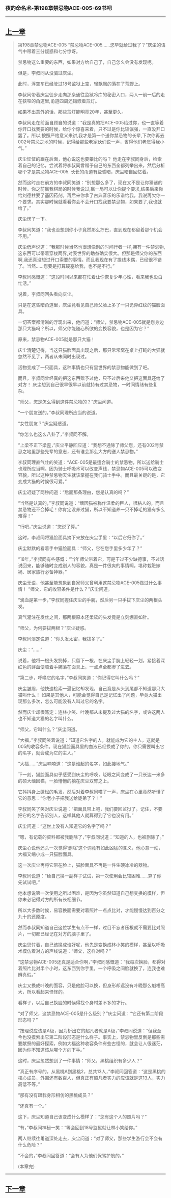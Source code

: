 ### 夜的命名术-第198章禁忌物ACE-005-69书吧

--------
[上一章](./3333842923d9c3ee038f8015946c3864.md)
--------


>
>
>
>第198章禁忌物ACE-005
>“禁忌物ACE-005……您早就给过我了？”庆尘的语气中带着三分疑惑和七分惊讶。
>
>禁忌物这么重要的东西，如果对方给自己了，自己怎么会没有发现呢。
>
>但是，李叔同从没骗过庆尘。
>
>此时，浮空车已经驶过18号监狱上空，轻飘飘的落在了荒野上。
>
>李叔同带着庆尘徒步走向那条通往监狱冷库的秘密入口，两人一前一后的走在狭窄的甬道里,甬道四周还镶嵌着氚灯。
>
>如果不出意外的话，那些氚灯能明亮20年，甚至更久。
>
>李叔同走在前面自顾自的说道：“我是真的把ACE-005给过你，也一直等着你开口找我要的时候，给你个惊喜来着，只不过是你比较倔强，一直没开口罢了。所以,按照严格意义来讲,我才是第一个送你禁忌物的长辈,下次你再去002号禁忌之地的时候，记得给那些老家伙们说一声，省得他们老觉得我小气。”
>
>庆尘怔怔的跟在后面，他心说这也要攀比的吗？
>他走在李叔同身后，检索着自己的记忆，尝试着将李叔同曾赠予自己的东西全都列举出来，然后分析哪个才是禁忌物ACE-005.
>长长的甬道有些昏暗，庆尘暗自回忆着。
>
>然而这时走在前方的李叔同笑道：“别想那么多了，现在又不是让你猜谜的时候。你之前赢我棋局的时候我说过,赢一局可以让你提个要求,结果后来你给刘德柱要了基因药剂。再后来你拿了古典音乐的乐谱给我，我说再欠你一个要求。其实那时候就看看你会不会开口找我要禁忌物，如果要了,我也就给了。”
>
>庆尘愣了一下。
>
>李叔同笑道：“我也没想到你小子竟然那么拧巴，直到现在都留着那个机会不用。”
>
>庆尘低声说道：“我那时候当然也很想像别的时间行者一样,拥有一件禁忌物,这东西可以带着穿梭两界,对表世界的助益确实很大。但那是师父你的东西啊,我还真没想过开口索要的事情。而且我现在有了提线木偶，已经很不错了。当然……您要是打算硬塞给我，也不是不行。”
>
>李叔同感慨道：“这段时间以来都在忙着让你恢复少年心性，看来我也没白忙活。”
>
>说着，李叔同回头看向庆尘。
>
>只是在这昏暗甬道里，庆尘竟看见自己师父脸上多了一只诡异红纹的猫脸面具。
>
>一切答案都清晰的浮现出来，他问道：“师父，禁忌物ACE-005就是您身边那只大猫吗？所以，师父你能随心所欲的变换容貌，也是因为它？”
>
>原来，禁忌物ACE-005就是那只大猫！
>
>庆尘清楚记得，当这只猫脸面具出现之后，那只常常窝在桌上打盹的大猫就忽然不见了，两者从未同时出现过。
>
>活物变成了一只面具，这种事情也只有里世界的禁忌物能做到了吧。
>
>而且，李叔同曾经真的把这东西赠予过他，只不过后来他又把这面具还给了对方！
>庆尘想到自己很早很早以前就持有过禁忌物，一时间情绪有些复杂。
>
>“师父，您是怎么得到这件禁忌物的？”庆尘问道。
>
>“一个朋友送的，”李叔同理所应当的说道。
>
>“女性朋友？”庆尘疑惑道。
>
>“你怎么也这么八卦了，”李叔同不解。
>
>“上梁不正下梁歪，”庆尘平静回应道：“我想不通除了师父您，还有002号禁忌之地里那些先辈的意志，还有谁会那么大方的送人禁忌物。”
>
>李叔同理直气壮的笑道：“ACE-005是最适合骑士的禁忌物，所以送给骑士也理所应当啊。因为骑士呼吸术可以改变声线，禁忌物ACE-005可以改变容貌，所以这种禁忌物天生就该掌握在我们骑士手中。而且最关键的是，它变成大猫的时候很可爱。”
>
>庆尘迟疑了两秒问道：“后面那条理由，您是认真的吗？”
>
>“当然是认真的，”李叔同说道：“缅因猫被称作温柔的巨人，很粘人的，而且禁忌物还不会掉毛！你肯定没养过猫，所以不知道养一只不掉毛的猫有多么难得！”
>
>“行吧，”庆尘说道：“您说了算。”
>
>这时，李叔同将猫脸面具摘下来放在庆尘手里：“以后它归你了。”
>
>庆尘默默的看着手中猫脸面具：“师父，它在您手里多少年了？”
>
>“18年，”李叔同有些感慨：“当年师父带着它，可是干过不少缺德事，不过话说回来，能够随时变成别人的容貌，真是一件很爽的事情啊，堪称栽赃嫁祸、居家旅行必备神器。”
>
>庆尘无语，他甚至能想象到自家师父曾利用这禁忌物ACE-005做过什么事情！
>“师父，它的收容条件是什么？”庆尘问道。
>
>“滴血是第一步，”李叔同握住庆尘的手腕，然后另一只手拔下庆尘的两根头发。
>
>真气灌注在发丝之间，那两根原本还柔软的头发竟是立刻绷直如针。
>
>“师父，为何要拔两根？”庆尘疑惑。
>
>李叔同淡定说道：“你头发太密，我拔多了。”
>
>庆尘：“……”
>
>说着，他将一根头发扔掉，只留下一根，在庆尘手腕上轻轻一划，紧接着深红色的鲜血便顺着手腕落在面具上，一点点全都渗了进去。
>
>“第二步，呼唤它的名字，”李叔同笑道：“你记得它叫什么吗？”
>
>庆尘皱眉，他快速检索一遍记忆却发现，自己竟是从头到尾都不知道那只大猫叫什么！
>如果是其他人，可能会觉得自己是记忆出了问题，毕竟大猫出现那么多次，怎么可能没有人叫过它的名字。
>
>然而庆尘却很笃定：连林小笑、叶晚都从未提及过大猫的名字，或许这两人也不知道大猫的名字叫什么。
>
>“师父，它叫什么？”庆尘问道。
>
>“大福，”李叔同笑着说道：“知道它名字的人，就能成为它的主人，这就是005的收容条件。现在猫脸面具里的血液已经换成了你的，你只需要叫出它的名字，就会成为它的主人。”
>
>“大福……”庆尘喃喃道：“这是谁起的名字，如此接地气。”
>
>下一刻，猫脸面具似乎感受到庆尘的呼唤，眨眼之间变成了一只长达一米多的硕大缅因猫，一脸懵懵的躺在庆尘双臂之上。
>
>它抖抖身上蓬松的毛发，然后对着李叔同喵了一声，庆尘在心里竟然听懂了它的意思：“你老小子把我送给徒弟了？！”
>
>李叔同笑了笑对庆尘说道：“把面具带上吧，我们要回监狱了。记住，不要把它的名字告诉别人，这样其他人就算得到了它也没有用。”
>
>庆尘问道：“这世上没有人知道它的名字了吗？”
>
>“嗯，有记载的资料都被我删除了，”李叔同说道：“知道的人，也被删除了。”
>
>庆尘心说他还头一次觉得‘删除’这个词竟有如此凶猛的含义，他心意一动，大福又缩小成一只猫脸面具。
>
>这一次庆尘再将它带在脸上，猫脸面具不再是一件生硬冰冷的器物。
>
>李叔同说道：“给自己换一副样子试试，第一次使用会比较困难……算了你先试试吧。”
>
>他本想说第一次使用之所以困难，是因为你虽然知道自己想变换的模样，但你未必记得对方的所有长相细节。
>
>所以大多数时候，易容换面需要对着照片一点点比对，才能慢慢达到百分之九十的还原度。
>
>然而李叔同知道自己这位学生有点不一样，过目不忘者压根就不需要比对照片，一切都已经记在对方的脑子里了。
>
>庆尘思忖着，自己该换成谁好呢，他先是变换成林小笑的模样，甚至以呼吸术模仿着对方的声线说道：“师父，这样对吗？”
>
>“这禁忌物ACE-005还真是适合你啊，”李叔同感慨道：“我每次换脸，都得对着照片比对半个小时，这东西到你手里，一个呼吸之间脸就换了，连我也难辨真假。”
>
>庆尘又换成叶晚的面容，只是他脸可以换，但身形却远没有叶晚那么魁梧高大，所以看起来怪怪的。
>
>看样子，以后自己换脸的时候得找个身材差不多的才行。
>
>“对了师父，这禁忌物ACE-005是什么级别？”庆尘问道：“它还有第二阶段形态吗？”
>
>“按理说应该是A级，因为析出它的超凡者就是A级，”李叔同说道：“但我至今也没摸索出它第二阶段形态是什么样子。事实上，禁忌物里反倒是那些需要献祭的最好探索，例如大福这种收容条件有些古怪的，就会让人很迷茫，因为你不知道该从哪个方向下手。”
>
>这时，庆尘忽然想到了一件事情：“师父，黑桃组织有多少人？”
>
>“真正有序号的，从黑桃A到黑桃2，总共13人，”李叔同回答道：“这是黑桃的核心成员，外围还有数百人，但真正有超凡者实力的应该就是这13人，实力高低不等。”
>
>“那有没有跟我身形相仿的黑桃成员？”
>
>“还真有一个。”
>
>这下，庆尘知道自己该变成什么模样了：“您有这个人的照片吗？”
>
>“有，”李叔同神秘一笑：“等会回到18号监狱就让林小笑给你。”
>
>两人继续往甬道深处走去，庆尘问道：“对了师父，那些学生游行会不会有什么危险？”
>
>“不会的，”李叔同回答道：“会有人为他们保驾护航的。”
>
>(本章完)
>
>

--------
[下一章](./8d3198aba67cf44b5a1acc3fd8788cf5.md)
--------
